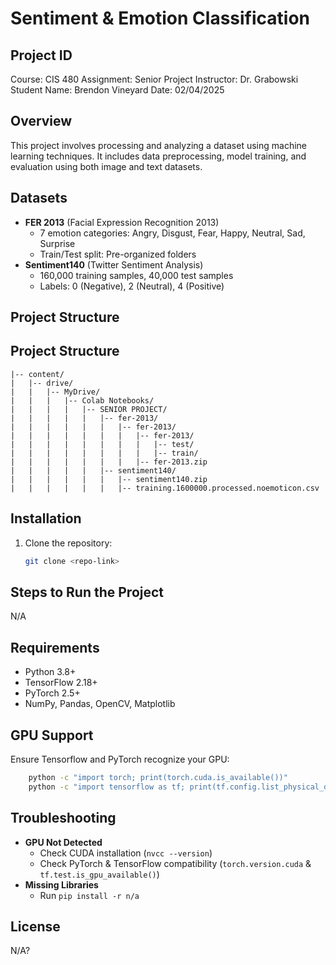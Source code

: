 # Sentiment & Emotion Classification

## Project ID
Course: CIS 480
Assignment: Senior Project
Instructor: Dr. Grabowski
Student Name: Brendon Vineyard
Date: 02/04/2025

## Overview
This project involves processing and analyzing a dataset using machine learning techniques. It includes data preprocessing, model training, and evaluation using both image and text datasets.

## Datasets
- **FER 2013** (Facial Expression Recognition 2013)
    - 7 emotion categories: Angry, Disgust, Fear, Happy, Neutral, Sad, Surprise
    - Train/Test split: Pre-organized folders
- **Sentiment140** (Twitter Sentiment Analysis)
    - 160,000 training samples, 40,000 test samples
    - Labels: 0 (Negative), 2 (Neutral), 4 (Positive)

## Project Structure
## Project Structure
```
|-- content/
|   |-- drive/
|   |   |-- MyDrive/
|   |   |   |-- Colab Notebooks/
|   |   |   |   |-- SENIOR PROJECT/
|   |   |   |   |   |-- fer-2013/
|   |   |   |   |   |   |-- fer-2013/
|   |   |   |   |   |   |   |-- fer-2013/
|   |   |   |   |   |   |   |   |-- test/
|   |   |   |   |   |   |   |   |-- train/
|   |   |   |   |   |   |   |-- fer-2013.zip
|   |   |   |   |   |-- sentiment140/
|   |   |   |   |   |   |-- sentiment140.zip
|   |   |   |   |   |   |-- training.1600000.processed.noemoticon.csv
```

## Installation
1. Clone the repository:
   ```sh
   git clone <repo-link>
   ```

## Steps to Run the Project
N/A

## Requirements
- Python 3.8+
- TensorFlow 2.18+
- PyTorch 2.5+
- NumPy, Pandas, OpenCV, Matplotlib

## GPU Support
Ensure Tensorflow and PyTorch recognize your GPU:
```bash
    python -c "import torch; print(torch.cuda.is_available())"
    python -c "import tensorflow as tf; print(tf.config.list_physical_devices('GPU'))"
```

## Troubleshooting
- **GPU Not Detected**
    - Check CUDA installation (`nvcc --version`)
    - Check PyTorch & TensorFlow compatibility (`torch.version.cuda` & `tf.test.is_gpu_available()`)
- **Missing Libraries**
    - Run `pip install -r n/a`

## License
N/A?